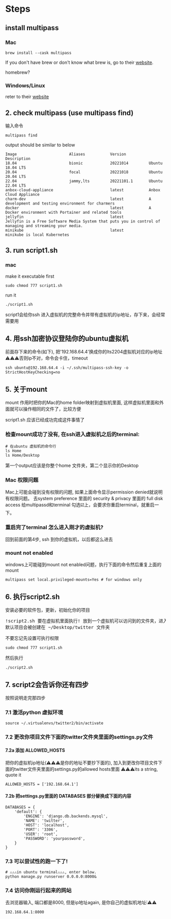 # Steps
## install multipass
### Mac
```shell
brew install --cask multipass
```
If you don't have brew or don't know what brew is, go to their [website](https://multipass.run/install).

homebrew?

### Windows/Linux
reter to their [website](https://multipass.run/install)

## 2. check multipass (use multipass find)
输入命令
```shell
multipass find
```
output should be similar to below
```shell
Image                       Aliases           Version          Description
18.04                       bionic            20221014         Ubuntu 18.04 LTS
20.04                       focal             20221018         Ubuntu 20.04 LTS
22.04                       jammy,lts         20221101.1       Ubuntu 22.04 LTS
anbox-cloud-appliance                         latest           Anbox Cloud Appliance
charm-dev                                     latest           A development and testing environment for charmers
docker                                        latest           A Docker environment with Portainer and related tools
jellyfin                                      latest           Jellyfin is a Free Software Media System that puts you in control of managing and streaming your media.
minikube                                      latest           minikube is local Kubernetes
```
## 3. run script1.sh
### mac
make it executable first
```shell
sudo chmod 777 script1.sh
```
run it
```shell
./script1.sh
```
script1会给你ssh 进入虚拟机的完整命令并带有虚拟机的ip地址，存下来，会经常需要用

## 4. 用ssh加密协议登陆你的ubuntu虚拟机
前面存下来的命令(如下), 把'192.168.64.4'换成你的lts2204虚拟机对应的ip地址⚠️⚠️⚠️否则ip不对，命令会卡住，timeout
```shell
ssh ubuntu@192.168.64.4 -i ~/.ssh/multipass-ssh-key -o StrictHostKeyChecking=no
```

## 5. 关于mount
mount 作用时把你的Mac的home folder映射到虚拟机里面, 这样虚拟机里面和外面就可以操作相同的文件了，比较方便

script1.sh 应该已经成功完成这件事情了
### 检查mount成功了没有, 在ssh进入虚拟机之后的terminal:
```shell
# 在ubuntu 虚拟机的命令行
ls Home
ls Home/Desktop
```
第一个output应该是你整个home 文件夹，第二个显示你的Desktop
### Mac 权限问题
Mac上可能会碰到没有权限的问题, 如果上面命令显示permission denied就说明有权限问题。
去system preference 里面的 security & privacy 里面的 full disk access 给multipassd和terminal 勾选☑️上，会要求你重启terminal，就重启一下。
### 重启完了terminal 怎么进入刚才的虚拟机?
回到前面的第4步, ssh 到你的虚拟机，以后都这么进去
### 
### mount not enabled
windows上可能碰到mount not enabled问题，执行下面的命令然后重复上面的mount
```shell
multipass set local.privileged-mounts=Yes # for windows only
```

## 6. 执行script2.sh
安装必要的软件包，更新，初始化你的项目
<pre>
!script2.sh 要在虚拟机里面执行! 放到一个虚拟机可以访问到的文件夹，进入那个文件夹
默认项目会被创建在 ~/Desktop/twitter 文件夹
</pre>
不要忘记先设置可执行权限
```shell
sudo chmod 777 script1.sh
```
然后执行
```shell
./script2.sh
```
## 7. script2会告诉你还有四步
按照说明走完那四步
### 7.1 激活python 虚拟环境
```shell
source ~/.virtualenvs/twitter2/bin/activate
```
### 7.2 更改你项目文件下面的twitter文件夹里面的settings.py文件
#### 7.2a 添加 ALLOWED_HOSTS
把你的虚拟机ip地址(⚠️⚠️⚠️是你的地址不要抄下面的), 加入到更改你项目文件下面的twitter文件夹里面的settings.py的allowed hosts里面
⚠️⚠️⚠️its a string, quote it
```shell
ALLOWED_HOSTS = ['192.168.64.1']
```
#### 7.2b 把settings.py里面的 DATABASES 部分替换成下面的内容
```shell
DATABASES = {
    'default': {
        'ENGINE': 'django.db.backends.mysql',
        'NAME': 'twitter',
        'HOST': 'localhost',
        'PORT': '3306',
        'USER': 'root',
        'PASSWORD': 'yourpassword',
    }
}
```
### 7.3 可以尝试性的跑一下了!
```shell
# ⚠️⚠️⚠️in ubuntu terminal⚠️⚠️⚠️, enter below.
python manage.py runserver 0.0.0.0:8000&
```
### 7.4 访问你刚运行起来的网站
去浏览器输入, 端口都是8000, 但是ip地址again, 是你自己的虚拟机地址❕⚠️⚠️
```shell
192.168.64.1:8000
```